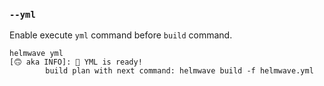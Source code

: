 ### `--yml`

Enable execute `yml` command before `build` command.

```shell
helmwave yml                                                              
[🙃 aka INFO]: 📄 YML is ready!
        build plan with next command: helmwave build -f helmwave.yml
```
